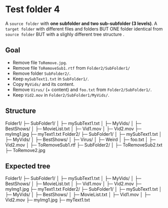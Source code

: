 # Test folder 4

A `source folder` with **one subfolder and two sub-subfolder (3 levels)**. A `target folder` with different files and folders BUT ONE folder identical from `source folder` BUT with a slighly different tree structure .

## Goal

- Remove file `ToRemove.jpg`.
- Remove file `ToRemoveSub1.rtf` from `Folder2/SubFolder1/` 
- Remove folder `SubFolder2/`.
- Keep `mySubText1.txt` in `SubFolder1/`.
- Copy `MyVids/` and its content.
- Remove `Virus/` (+ content) and `foo.txt` from `Folder2/SubFolder1/`.
- Keep `Vid2.mov` in `Folder2/SubFolder1/MyVids/`.

## Structure

Folder1/
├─ SubFolder1/
│  ├─ mySubText1.txt
│  ├─ MyVids/
│     ├─ BestShows/
│        ├─ MovieList.txt
│     ├─ Vid1.mov
│     ├─ Vid2.mov
├─ myImg1.jpg
├─ myText1.txt
Folder2/
├─ SubFolder1/
│  ├─ mySubText1.txt
│  ├─ MyVids/
│     ├─ BestShows/
│        ├─ Virus/
│           ├─ Weird
│        ├─ foo.txt
│     ├─ Vid2.mov
│  ├─ ToRemoveSub1.rtf
├─ SubFolder2/
│  ├─ ToRemoveSub2.txt
├─ ToRemove2.jpg

## Expected tree

Folder1/
├─ SubFolder1/
│  ├─ mySubText1.txt
│  ├─ MyVids/
│     ├─ BestShows/
│        ├─ MovieList.txt
│     ├─ Vid1.mov
│     ├─ Vid2.mov
├─ myImg1.jpg
├─ myText1.txt
Folder2/
├─ SubFolder1/
│  ├─ mySubText1.txt
│  ├─ MyVids/
│     ├─ BestShows/
│        ├─ MovieList.txt
│     ├─ Vid1.mov
│     ├─ Vid2.mov
├─ myImg1.jpg
├─ myText1.txt
